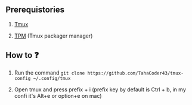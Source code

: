 ## Prerequistories

1. [Tmux](https://github.com/tmux/tmux)

2. [TPM](https://github.com/tmux-plugins/tpm) (Tmux packager manager)

## How to ❓

1. Run the command `git clone https://github.com/TahaCoder43/tmux-config ~/.config/tmux`

2. Open tmux and press prefix + i (prefix key by default is Ctrl + b, in my confi it's Alt+e or option+e on mac)


